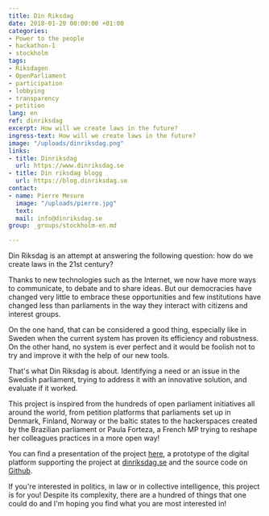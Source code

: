 ```yaml
---
title: Din Riksdag
date: 2018-01-20 00:00:00 +01:00
categories:
- Power to the people
- hackathon-1
- stockholm
tags:
- Riksdagen
- OpenParliament
- participation
- lobbying
- transparency
- petition
lang: en
ref: dinriksdag
excerpt: How will we create laws in the future?
ingress-text: How will we create laws in the future?
image: "/uploads/dinriksdag.png"
links:
- title: Dinriksdag
  url: https://www.dinriksdag.se
- title: Din riksdag blogg
  url: https://blog.dinriksdag.se
contact:
- name: Pierre Mesure
  image: "/uploads/pierre.jpg"
  text:
  mail: info@dinriksdag.se
group: _groups/stockholm-en.md 

---
```


Din Riksdag is an attempt at answering the following question: how do we create laws in the 21st century?

Thanks to new technologies such as the Internet, we now have more ways to communicate, to debate and to share ideas. But our democracies have changed very little to embrace these opportunities and few institutions have changed less than parliaments in the way they interact with citizens and interest groups.

On the one hand, that can be considered a good thing, especially like in Sweden when the current system has proven its efficiency and robustness. On the other hand, no system is ever perfect and it would be foolish not to try and improve it with the help of our new tools.

That's what Din Riksdag is about. Identifying a need or an issue in the Swedish parliament, trying to address it with an innovative solution, and evaluate if it worked.

This project is inspired from the hundreds of open parliament initiatives all around the world, from petition platforms that parliaments set up in Denmark, Finland, Norway or the baltic states to the hackerspaces created by the Brazilian parliament or Paula Forteza, a French MP trying to reshape her colleagues practices in a more open way!

You can find a presentation of the project [here](https://drive.google.com/open?id=13GKwQViKWvjYtwA5-Mn8BYgf80frdSgFtHKwbI1LmuE), a prototype of the digital platform supporting the project at [dinriksdag.se](https://dinriksdag.se) and the source code on [Github](http://github.com/DinRiksdag/dinriksdag).

If you're interested in politics, in law or in collective intelligence, this project is for you! Despite its complexity, there are a hundred of things that one could do and I'm hoping you find what you are most interested in!

